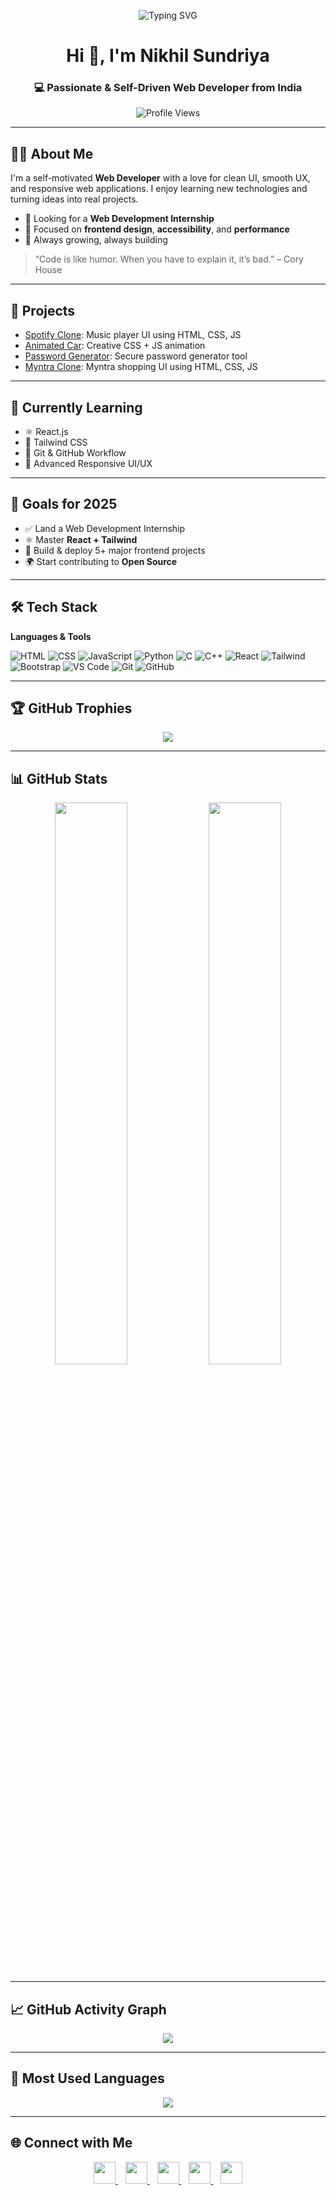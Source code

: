 <!-- Typing animation banner -->
<p align="center">
  <img src="https://readme-typing-svg.herokuapp.com?font=Fira+Code&size=28&pause=1000&center=true&vCenter=true&width=800&lines=Hi,+I'm+Nikhil+Sundriya+👋;Web+Developer+from+India+💻;Passionate+about+learning+and+building+beautiful+UIs!" alt="Typing SVG" />
</p>

<h1 align="center">Hi 👋, I'm Nikhil Sundriya</h1>
<h3 align="center">💻 Passionate & Self-Driven Web Developer from India</h3>

<p align="center">
  <img src="https://komarev.com/ghpvc/?username=nikhilsundriya&label=Profile%20Views&color=0e75b6&style=flat" alt="Profile Views" />
</p>

---

## 👨‍💻 About Me

I'm a self-motivated **Web Developer** with a love for clean UI, smooth UX, and responsive web applications. I enjoy learning new technologies and turning ideas into real projects.

- 🔎 Looking for a **Web Development Internship**  
- 🎨 Focused on **frontend design**, **accessibility**, and **performance**  
- 🌱 Always growing, always building  

> “Code is like humor. When you have to explain it, it’s bad.” – Cory House

---

## 🚀 Projects

- [Spotify Clone](https://github.com/nikhilsundriya/spotify-clone): Music player UI using HTML, CSS, JS  
- [Animated Car](https://github.com/nikhilsundriya/Animated-Car): Creative CSS + JS animation  
- [Password Generator](https://github.com/nikhilsundriya/password-generator): Secure password generator tool  
- [Myntra Clone](https://github.com/nikhilsundriya/myntra-clone): Myntra shopping UI using HTML, CSS, JS  

---

## 🌱 Currently Learning

- ⚛️ React.js  
- 🎨 Tailwind CSS  
- 🔧 Git & GitHub Workflow  
- 📱 Advanced Responsive UI/UX  

---

## 🎯 Goals for 2025

- ✅ Land a Web Development Internship  
- ⚛️ Master **React + Tailwind**  
- 💼 Build & deploy 5+ major frontend projects  
- 🌍 Start contributing to **Open Source**

---

## 🛠️ Tech Stack

**Languages & Tools**

![HTML](https://img.shields.io/badge/-HTML5-E34F26?logo=html5&logoColor=fff&style=flat)
![CSS](https://img.shields.io/badge/-CSS3-1572B6?logo=css3&logoColor=fff&style=flat)
![JavaScript](https://img.shields.io/badge/-JavaScript-F7DF1E?logo=javascript&logoColor=000&style=flat)
![Python](https://img.shields.io/badge/-Python-3776AB?logo=python&logoColor=fff&style=flat)
![C](https://img.shields.io/badge/-C-00599C?logo=c&logoColor=fff&style=flat)
![C++](https://img.shields.io/badge/-C++-00599C?logo=c%2b%2b&logoColor=fff&style=flat)
![React](https://img.shields.io/badge/-React-61DAFB?logo=react&logoColor=000&style=flat)
![Tailwind](https://img.shields.io/badge/-Tailwind_CSS-38B2AC?logo=tailwind-css&logoColor=fff&style=flat)
![Bootstrap](https://img.shields.io/badge/-Bootstrap-563D7C?logo=bootstrap&logoColor=fff&style=flat)
![VS Code](https://img.shields.io/badge/-VS_Code-007ACC?logo=visual-studio-code&logoColor=fff&style=flat)
![Git](https://img.shields.io/badge/-Git-F05032?logo=git&logoColor=fff&style=flat)
![GitHub](https://img.shields.io/badge/-GitHub-181717?logo=github&logoColor=fff&style=flat)

---

## 🏆 GitHub Trophies

<p align="center">
  <img src="https://github-profile-trophy.vercel.app/?username=nikhilsundriya&theme=darkhub&no-frame=true&margin-w=10" />
</p>

---

## 📊 GitHub Stats

<p align="center">
  <img src="https://github-readme-stats.vercel.app/api?username=nikhilsundriya&show_icons=true&theme=tokyonight&hide_border=false&border_radius=10" width="48%" />
  <img src="https://github-readme-streak-stats.herokuapp.com?user=nikhilsundriya&theme=tokyonight&hide_border=false&border_radius=10" width="48%" />
</p>

---

## 📈 GitHub Activity Graph

<p align="center">
  <img src="https://github-readme-activity-graph.vercel.app/graph?username=nikhilsundriya&theme=github-compact" />
</p>

---

## 💬 Most Used Languages

<p align="center">
  <img src="https://github-readme-stats.vercel.app/api/top-langs/?username=nikhilsundriya&layout=donut&theme=tokyonight&langs_count=10&hide_progress=true" />
</p>

---

## 🌐 Connect with Me

<p align="center">
  <a href="mailto:nikhilchoudhary2508@gmail.com" target="_blank">
    <img src="https://img.icons8.com/fluency/48/gmail-new.png" width="35" />
  </a>&nbsp;&nbsp;
  <a href="https://twitter.com/nikhil_sundriya" target="_blank">
    <img src="https://img.icons8.com/color/48/twitter--v1.png" width="35" />
  </a>&nbsp;&nbsp;
  <a href="https://linkedin.com/in/nikhilsundriya" target="_blank">
    <img src="https://img.icons8.com/color/48/linkedin.png" width="35" />
  </a>&nbsp;&nbsp;
  <a href="https://www.instagram.com/nikhil_choudhary25/" target="_blank">
    <img src="https://img.icons8.com/color/48/instagram-new--v1.png" width="35" />
  </a>&nbsp;&nbsp;
  <a href="https://www.hackerrank.com/nikhilsundriya" target="_blank">
    <img src="https://img.icons8.com/external-tal-revivo-color-tal-revivo/48/external-hackerrank-is-a-technology-company-that-focuses-on-competitive-programming-logo-color-tal-revivo.png" width="35" />
  </a>
</p>
